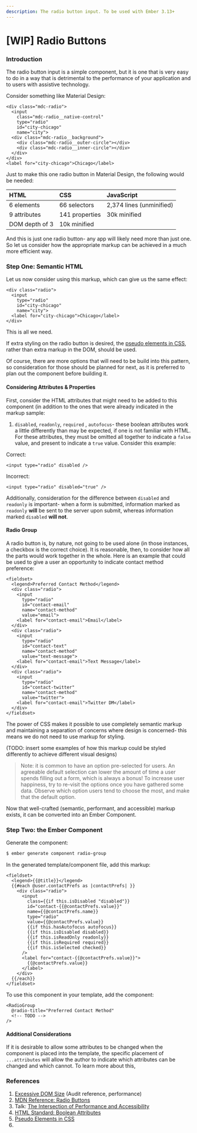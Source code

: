 ```yaml
---
description: The radio button input. To be used with Ember 3.13+
---
```


# \[WIP\] Radio Buttons

### Introduction

The radio button input is a simple component, but it is one that is very easy to do in a way that is detrimental to the performance of your application and to users with assistive technology. 

Consider something like Material Design: 

```markup
<div class="mdc-radio">
  <input
    class="mdc-radio__native-control"
    type="radio"
    id="city-chicago"
    name="city">
  <div class="mdc-radio__background">
    <div class="mdc-radio__outer-circle"></div>
    <div class="mdc-radio__inner-circle"></div>
  </div>
</div>
<label for="city-chicago">Chicago</label>
```

Just to make this one radio button in Material Design, the following would be needed:

| HTML | CSS | JavaScript |
| :--- | :--- | :--- |
| 6 elements | 66 selectors | 2,374 lines \(unminified\) |
| 9 attributes | 141 properties | 30k minified |
| DOM depth of 3 | 10k minified |  |

And this is just one radio button- any app will likely need more than just one. So let us consider how the appropriate markup can be achieved in a much more efficient way. 

### Step One: Semantic HTML

Let us now consider using this markup, which can give us the same effect:

```markup
<div class="radio">
  <input
    type="radio"
    id="city-chicago"
    name="city">
  <label for="city-chicago">Chicago</label>
</div>
```

This is all we need. 

If extra styling on the radio button is desired, the [pseudo elements in CSS](https://developer.mozilla.org/en-US/docs/Web/CSS/Pseudo-elements), rather than extra markup in the DOM, should be used. 

Of course, there are more options that will need to be build into this pattern, so consideration for those should be planned for next, as it is preferred to plan out the component before building it.

#### Considering Attributes & Properties

First, consider the HTML attributes that might need to be added to this component \(in addition to the ones that were already indicated in the markup sample: 

1. `disabled`, `readonly`, `required` , `autofocus`- these boolean attributes work a little differently than may be expected, if one is not familiar with HTML.  For these attributes, they must be omitted all together to indicate a `false` value, and present to indicate a `true` value.   Consider this example:

Correct:

```markup
<input type="radio" disabled />
```

Incorrect:

```markup
<input type="radio" disabled="true" />
```

Additionally, consideration for the difference between `disabled` and `readonly` is important- when a form is submitted, information marked as `readonly` **will** be sent to the server upon submit, whereas information marked `disabled` **will not**. 

#### Radio Group

A radio button is, by nature, not going to be used alone \(in those instances, a checkbox is the correct choice\). It is reasonable, then, to consider how all the parts would work together in the whole. Here is an example that could be used to give a user an opportunity to indicate contact method preference:

```markup
<fieldset>
  <legend>Preferred Contact Method</legend>
  <div class="radio">
    <input
      type="radio"
      id="contact-email"
      name="contact-method"
      value="email">
    <label for="contact-email">Email</label>
  </div>
  <div class="radio">
    <input
      type="radio"
      id="contact-text"
      name="contact-method"
      value="text-message">
    <label for="contact-email">Text Message</label>
  </div>
  <div class="radio">
    <input
      type="radio"
      id="contact-twitter"
      name="contact-method"
      value="twitter">
    <label for="contact-email">Twitter DM</label>
  </div>  
</fieldset>
```

The power of CSS makes it possible to use completely semantic markup and maintaining a separation of concerns where design is concerned- this means we do not need to use markup for styling. 

\(TODO: insert some examples of how this markup could be styled differently to achieve different visual designs\)

> Note: it is common to have an option pre-selected for users. An agreeable default selection can lower the amount of time a user spends filling out a form, which is always a bonus! To increase user happiness, try to re-visit the options once you have gathered some data. Observe which option users tend to choose the most, and make that the default option.

Now that well-crafted \(semantic, performant, and accessible\) markup exists, it can be converted into an Ember Component. 

### Step Two: the Ember Component

Generate the component:

```bash
$ ember generate component radio-group
```

In the generated template/component file, add this markup:

```markup
<fieldset>
  <legend>{{@title}}</legend>
  {{#each @user.contactPrefs as |contactPrefs| }}
    <div class="radio">
      <input
        class={{if this.isDisabled "disabled"}}
        id="contact-{{@contactPrefs.value}}"
        name={{@contactPrefs.name}}
        type="radio"
        value={{@contactPrefs.value}}
        {{if this.hasAutofocus autofocus}}
        {{if this.isDisabled disabled}}  
        {{if this.isReadOnly readonly}}
        {{if this.isRequired required}}
        {{if this.isSelected checked}}
      />
      <label for="contact-{{@contactPrefs.value}}">
        {{@contactPrefs.value}}
      </label>
    </div>
  {{/each}}  
</fieldset>
```

To use this component in your template, add the component:

```markup
<RadioGroup 
  @radio-title="Preferred Contact Method"
  <!-- TODO -->
/>
```

#### Additional Considerations

If it is desirable to allow some attributes to be changed when the component is placed into the template, the specific placement of `...attributes` will allow the author to indicate which attributes can be changed and which cannot. To learn more about this, 

### References

1. [Excessive DOM Size](https://developers.google.com/web/tools/lighthouse/audits/dom-size) \(Audit reference, performance\)
2. [MDN Reference: Radio Buttons](https://developer.mozilla.org/en-US/docs/Web/HTML/Element/input/radio)
3. Talk: [The Intersection of Performance and Accessibility](https://noti.st/ericwbailey/Yfyaxa)
4. [HTML Standard: Boolean Attributes](https://html.spec.whatwg.org/multipage/common-microsyntaxes.html#boolean-attributes)
5. [Pseudo Elements in CSS](https://developer.mozilla.org/en-US/docs/Web/CSS/Pseudo-elements)
6. 
